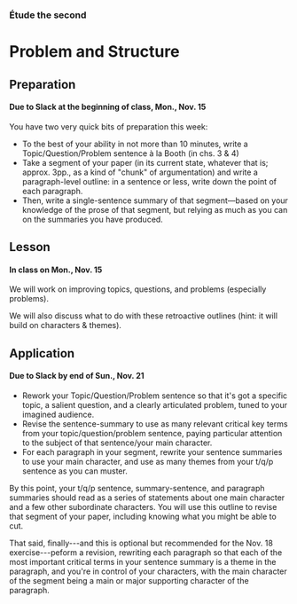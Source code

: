 ### Étude the second

# Problem and Structure

## Preparation
#### Due to Slack at the beginning of class, Mon., Nov. 15
You have two very quick bits of preparation this week:
* To the best of your ability in not more than 10 minutes, write a Topic/Question/Problem sentence à la Booth (in chs. 3 & 4)
* Take a segment of your paper (in its current state, whatever that is; approx. 3pp., as a kind of "chunk" of argumentation) and write a paragraph-level outline: in a sentence or less, write down the point of each paragraph.
* Then, write a single-sentence summary of that segment—based on your knowledge of the prose of that segment, but relying as much as you can on the summaries you have produced.

## Lesson
#### In class on Mon., Nov. 15
We will work on improving topics, questions, and problems (especially problems).

We will also discuss what to do with these retroactive outlines (hint: it will build on characters & themes).

## Application
#### Due to Slack by end of Sun., Nov. 21
* Rework your Topic/Question/Problem sentence so that it's got a specific topic, a salient question, and a clearly articulated problem, tuned to your imagined audience.
* Revise the sentence-summary to use as many relevant critical key terms from your topic/question/problem sentence, paying particular attention to the subject of that sentence/your main character.
* For each paragraph in your segment, rewrite your sentence summaries to use your main character, and use as many themes from your t/q/p sentence as you can muster.

By this point, your t/q/p sentence, summary-sentence, and paragraph summaries should read as a series of statements about one main character and a few other subordinate characters. You will use this outline to revise that segment of your paper, including knowing what you might be able to cut.

That said, finally---and this is optional but recommended for the Nov. 18 exercise---peform a revision, rewriting each paragraph so that each of the most important critical terms in your sentence summary is a theme in the paragraph, and you're in control of your characters, with the main character of the segment being a main or major supporting character of the paragraph.

